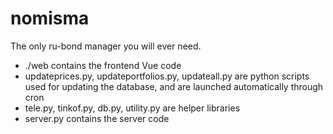 # nomisma
The only ru-bond manager you will ever need.

 - ./web contains the frontend Vue code
 - updateprices.py, updateportfolios.py, updateall.py are python scripts used for updating the database, and are launched automatically through cron
 - tele.py, tinkof.py, db.py, utility.py are helper libraries
 - server.py contains the server code
